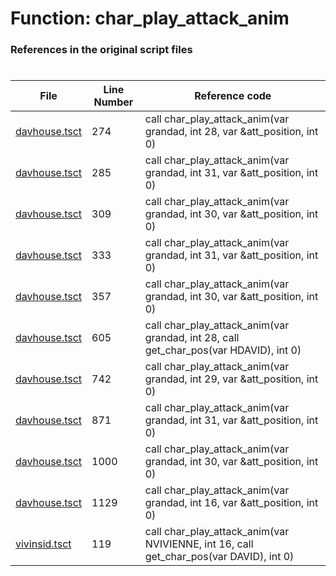 # Function: char_play_attack_anim
### References in the original script files

#

| File | Line Number | Reference code |
| --- | --- | --- |
| [davhouse.tsct](../../../out/davhouse.tsct#L274) | 274 | call char_play_attack_anim(var grandad, int 28, var &att_position, int 0) |
| [davhouse.tsct](../../../out/davhouse.tsct#L285) | 285 | call char_play_attack_anim(var grandad, int 31, var &att_position, int 0) |
| [davhouse.tsct](../../../out/davhouse.tsct#L309) | 309 | call char_play_attack_anim(var grandad, int 30, var &att_position, int 0) |
| [davhouse.tsct](../../../out/davhouse.tsct#L333) | 333 | call char_play_attack_anim(var grandad, int 31, var &att_position, int 0) |
| [davhouse.tsct](../../../out/davhouse.tsct#L357) | 357 | call char_play_attack_anim(var grandad, int 30, var &att_position, int 0) |
| [davhouse.tsct](../../../out/davhouse.tsct#L605) | 605 | call char_play_attack_anim(var grandad, int 28, call get_char_pos(var HDAVID), int 0) |
| [davhouse.tsct](../../../out/davhouse.tsct#L742) | 742 | call char_play_attack_anim(var grandad, int 29, var &att_position, int 0) |
| [davhouse.tsct](../../../out/davhouse.tsct#L871) | 871 | call char_play_attack_anim(var grandad, int 31, var &att_position, int 0) |
| [davhouse.tsct](../../../out/davhouse.tsct#L1000) | 1000 | call char_play_attack_anim(var grandad, int 30, var &att_position, int 0) |
| [davhouse.tsct](../../../out/davhouse.tsct#L1129) | 1129 | call char_play_attack_anim(var grandad, int 16, var &att_position, int 0) |
| [vivinsid.tsct](../../../out/vivinsid.tsct#L119) | 119 | call char_play_attack_anim(var NVIVIENNE, int 16, call get_char_pos(var DAVID), int 0) |

